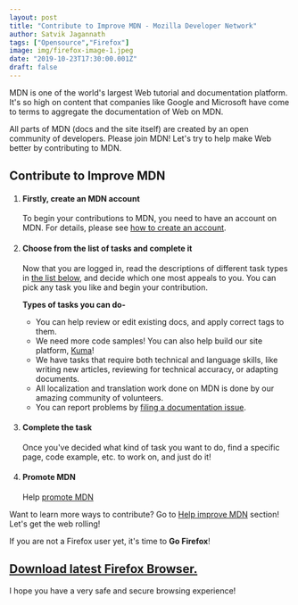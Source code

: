```yaml
---
layout: post
title: "Contribute to Improve MDN - Mozilla Developer Network"
author: Satvik Jagannath
tags: ["Opensource","Firefox"]
image: img/firefox-image-1.jpeg
date: "2019-10-23T17:30:00.001Z"
draft: false
---
```


MDN is one of the world's largest Web tutorial and documentation platform. It's so high on content that companies like Google and Microsoft have come to terms to aggregate the documentation of Web on MDN.

All parts of MDN (docs and the site itself) are created by an open community of developers. Please join MDN! Let's try to help make Web better by contributing to MDN.

## Contribute to Improve MDN

1. #### Firstly, create an MDN account

   To begin your contributions to MDN, you need to have an account on MDN. For details, please see [how to create an account](https://developer.mozilla.org/en-US/docs/MDN/Contribute/Howto/Create_an_MDN_account).

2. #### Choose from the list of tasks and complete it

   Now that you are logged in, read the descriptions of different task types in [the list below](https://developer.mozilla.org/en-US/docs/MDN/Getting_started#Possible_task_types), and decide which one most appeals to you. You can pick any task you like and begin your contribution.

   **Types of tasks you can do-**

   - You can help review or edit existing docs, and apply correct tags to them.
   - We need more code samples! You can also help build our site platform, [Kuma](https://developer.mozilla.org/en-US/docs/MDN/Kuma)!
   - We have tasks that require both technical and language skills, like  writing new articles, reviewing for technical accuracy, or adapting  documents.
   - All localization and translation work done on MDN is done by our amazing community of volunteers.
   - You can report problems by [filing a documentation issue](https://github.com/mdn/sprints/issues/new?template=issue-template.md).

3. #### Complete the task

   Once you've decided what kind of task you want to do, find a specific page, code example, etc. to work on, and just do it!

4. #### Promote MDN

   Help [promote MDN](https://developer.mozilla.org/en-US/docs/MDN/About/Promote)


Want to learn more ways to contribute? Go to [Help improve MDN](https://developer.mozilla.org/en-US/docs/MDN/Getting_started) section! Let's get the web rolling!

If you are not a Firefox user yet, it's time to **Go Firefox**!

## [Download latest Firefox Browser.](https://www.mozilla.org/en-US/firefox/)

I hope you have a very safe and secure browsing experience!
